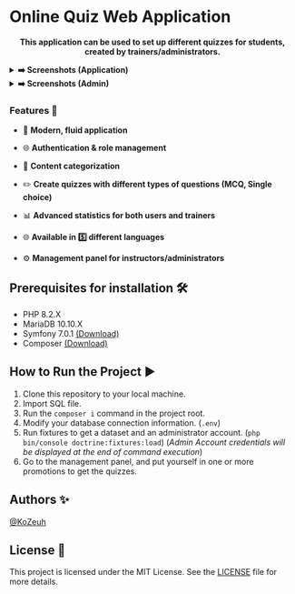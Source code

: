 # Online Quiz Web Application #

<p align="center">
   <strong>This application can be used to set up different quizzes for students, created by trainers/administrators.</strong>
</p>

<details>
  <summary><strong>➡️ Screenshots (Application)</strong></summary><br/>
  <img src="https://github.com/KoZeuh/Quiz-Project-ESGI/blob/main/screenshots/home_no_connected.png" width="280" target="_blank"/>
  <img src="https://github.com/KoZeuh/Quiz-Project-ESGI/blob/main/screenshots/login.png" width="280" target="_blank"/>
  <img src="https://github.com/KoZeuh/Quiz-Project-ESGI/blob/main/screenshots/register.png" width="280" target="_blank"/>
  <img src="https://github.com/KoZeuh/Quiz-Project-ESGI/blob/main/screenshots/home_connected_no_recent_quiz.png" width="280" target="_blank"/>
  <img src="https://github.com/KoZeuh/Quiz-Project-ESGI/blob/main/screenshots/profile.png" width="280" target="_blank"/>
  <img src="https://github.com/KoZeuh/Quiz-Project-ESGI/blob/main/screenshots/list_quiz.png" width="280" target="_blank"/>
  <img src="https://github.com/KoZeuh/Quiz-Project-ESGI/blob/main/screenshots/quiz_question.png" width="280" target="_blank"/>
  <img src="https://github.com/KoZeuh/Quiz-Project-ESGI/blob/main/screenshots/quiz_question_with_progressbar.png" width="280" target="_blank"/>
  <img src="https://github.com/KoZeuh/Quiz-Project-ESGI/blob/main/screenshots/quiz_result.png" width="280" target="_blank"/>
</details>

<details>
  <summary><strong>➡️ Screenshots (Admin)</strong></summary><br/>
  <img src="https://github.com/KoZeuh/Quiz-Project-ESGI/blob/main/screenshots/home_admin.png" width="280" target="_blank"/>
  <img src="https://github.com/KoZeuh/Quiz-Project-ESGI/blob/main/screenshots/stats_admin_list_promo.png" width="280" target="_blank"/>
  <img src="https://github.com/KoZeuh/Quiz-Project-ESGI/blob/main/screenshots/stats_admin_list_users.png" width="280" target="_blank"/>
</details>

### Features 🚀

- 🌌 **Modern, fluid application**

- 🌐 **Authentication & role management**

- 🔄 **Content categorization**

- ✏️ **Create quizzes with different types of questions (MCQ, Single choice)**

- 📊 **Advanced statistics for both users and trainers**

- 🌐 **Available in 5️⃣ different languages**

- ⚙️ **Management panel for instructors/administrators**
  

## Prerequisites for installation 🛠️

- PHP 8.2.X
- MariaDB 10.10.X
- Symfony 7.0.1 [(Download)](https://symfony.com/download)
- Composer [(Download)](https://getcomposer.org/download/)

## How to Run the Project ▶️

1. Clone this repository to your local machine.
2. Import SQL file.
3. Run the `composer i` command in the project root.
4. Modify your database connection information. (`.env`)
5. Run fixtures to get a dataset and an administrator account. (`php bin/console doctrine:fixtures:load`) (_Admin Account credentials will be displayed at the end of command execution_)
6. Go to the management panel, and put yourself in one or more promotions to get the quizzes.

## Authors ✨

[@KoZeuh](https://github.com/KoZeuh)
  
## License 📄

This project is licensed under the MIT License. See the [LICENSE](LICENSE) file for more details.

